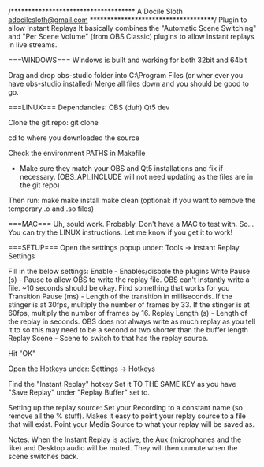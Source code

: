 /************************************
A Docile Sloth adocilesloth@gmail.com
************************************/
Plugin to allow Instant Replays
It basically combines the "Automatic Scene Switching" and "Per Scene Volume"
(from OBS Classic) plugins to allow instant replays in live streams.

===WINDOWS===
Windows is built and working for both 32bit and 64bit

Drag and drop obs-studio folder into C:\Program Files
(or wher ever you have obs-studio installed)
Merge all files down and you should be good to go.

===LINUX===
Dependancies:
OBS (duh)
Qt5 dev

Clone the git repo:
	git clone <repo>
	
cd to where you downloaded the source

Check the environment PATHS in Makefile
- Make sure they match your OBS and Qt5 installations and fix if necessary.
  (OBS_API_INCLUDE will not need updating as the files are in the git repo)
  
Then run:
make
make install
make clean (optional: if you want to remove the temporary .o and .so files)

===MAC===
Uh, sould work. Probably. Don't have a MAC to test with.
So...
You can try the LINUX instructions.
Let me know if you get it to work!

===SETUP===
Open the settings popup under:
	Tools -> Instant Replay Settings
	
Fill in the below settings:
Enable 			- 		Enables/disbale the plugins
Write Pause (s) - 		Pause to allow OBS to write the replay file.
						OBS can't instantly write a file. ~10 seconds should be
						okay. Find something that works for you
Transition Pause (ms) - Length of the transition in milliseconds.
						If the stinger is at 30fps, multiply the number of
						frames by 33.
						If the stinger is at 60fps, multiply the number of
						frames by 16.
Replay Length (s) -		Length of the replay in seconds.
						OBS does not always write as much replay as you tell it
						to so this may need to be a second or two shorter than
						the buffer length
Replay Scene	-		Scene to switch to that has the replay source.

Hit "OK"

Open the Hotkeys under:
	Settings -> Hotkeys
	
Find the "Instant Replay" hotkey
Set it TO THE SAME KEY as you have "Save Replay" under "Replay Buffer" set to.

Setting up the replay source:
	Set your Recording to a constant name (so remove all the % stuff). Makes it
	easy to point your replay source to a file that will exist.
	Point your Media Source to what your replay will be saved as.
	
Notes:
	When the Instant Replay is active, the Aux (microphones and the like) and
	Desktop audio will be muted. They will then unmute when the scene switches
	back.